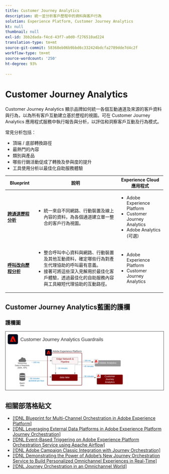 ```yaml
---
title: Customer Journey Analytics
description: 統一並分析客戶歷程中的資料與客戶行為
solution: Experience Platform, Customer Journey Analytics
kt: null
thumbnail: null
exl-id: 3bb2dada-f4cd-43f7-a0d0-f276510ad224
translation-type: tm+mt
source-git-commit: 58368eb06b9bbd6c332424bdcfa2789dde7d4c2f
workflow-type: tm+mt
source-wordcount: '250'
ht-degree: 93%

---
```


# Customer Journey Analytics

Customer Journey Analytics 顯示品牌如何統一各個互動通道及來源的客戶資料與行為，以為所有客戶互動建立基於歷程的視圖。可在 Customer Journey Analytics 應用程式服務中執行報告與分析，以評估和洞察客戶互動及行為模式。

常見分析包括：

* 頂端 / 底部轉換路徑
* 最熱門的內容
* 類別與產品
* 哪些行銷活動促成了轉換及參與度的提升
* 工具使用分析以最佳化自助服務體驗

| Blueprint | 說明 | Experience Cloud 應用程式 |
|---|---|---|
| **[跨通道歷程分析](digital-behavioral-data-consolidation.md)** | <ul><li>統一來自不同網路、行動裝置及線上內容的資料，為各個通道建立單一整合的客戶行為視圖。</li></ul> | <ul><li>Adobe Experience Platform</li><li>Customer Journey Analytics</li><li>Adobe Analytics (可選)</li></ul> |
| **[呼叫改向歷程分析](call-deflect.md)** | <ul><li>整合呼叫中心資料與網路、行動裝置及其他互動資料，確定哪些行為對產生代理協助的呼叫最有意義。</li><li>接著可將這些深入見解用於最佳化客戶體驗，透過最佳化的自助服務內容與工具縮短代理協助的互動路徑。  </li></ul> | <ul><li>Adobe Experience Platform</li><li>Customer Journey Analytics</li> |

## Customer Journey Analytics藍圖的護欄

### 護欄圖

<img src="assets/cja_guardrails.svg" alt="Customer Journey Analytics藍圖的護欄圖" style="border:1px solid #4a4a4a" />


## 相關部落格貼文

* [[!DNL Blueprint for Multi-Channel Orchestration in Adobe Experience Platform]](https://medium.com/adobetech/blueprint-for-multi-channel-orchestration-in-adobe-experience-platform-c68317e94184)
* [[!DNL Leveraging External Data Platforms in Adobe Experience Platform Journey Orchestration]](https://medium.com/adobetech/leveraging-external-data-platforms-in-adobe-experience-platform-journey-orchestration-54fc6134fe17)
* [[!DNL Event-Based Triggering on Adobe Experience Platform Orchestration Service using Apache Airflow]](https://medium.com/adobetech/event-based-triggering-on-adobe-experience-platform-orchestration-service-using-apache-airflow-8607b28251f1)
* [[!DNL Adobe Campaign Classic Integration with Journey Orchestration]](https://medium.com/adobetech/adobe-campaign-classic-integration-with-journey-orchestration-ae577653281)
* [[!DNL Demonstrating the Power of Adobe’s New Journey Orchestration Service to Build Personalized Omnichannel Experiences in Real-Time]](https://medium.com/adobetech/demonstrating-the-power-of-adobes-new-journey-orchestration-service-to-build-personalized-aa60d88cd34)
* [[!DNL Journey Orchestration in an Omnichannel World]](https://medium.com/adobetech/journey-orchestration-in-an-omnichannel-world-3a2d32d556d9)
